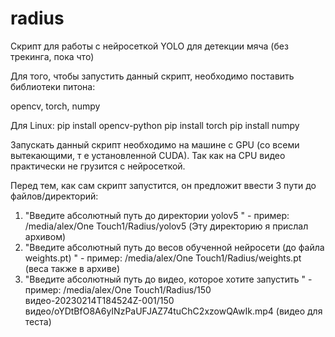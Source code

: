 # radius

Скрипт для работы с нейросеткой YOLO для детекции мяча (без трекинга, пока что)

Для того, чтобы запустить данный скрипт, необходимо поставить библиотеки питона:

opencv, torch, numpy

Для Linux:
pip install opencv-python
pip install torch
pip install numpy

Запускать данный скрипт необходимо на машине с GPU (со всеми вытекающими, т е установленной CUDA). 
Так как на CPU видео практически не грузится с нейросеткой.
 
Перед тем, как сам скрипт запустится, он предложит ввести 3 пути до файлов/директорий:
1. "Введите абсолютный путь до директории yolov5 "   - пример: /media/alex/One Touch1/Radius/yolov5 (Эту директорию я прислал архивом)
2. "Введите абсолютный путь до весов обученной нейросети (до файла weights.pt) " - пример: /media/alex/One Touch1/Radius/weights.pt (веса также в архиве)
3. "Введите абсолютный путь до видео, которое хотите запустить " - пример: /media/alex/One Touch1/Radius/150 видео-20230214T184524Z-001/150 видео/oYDtBfO8A6yINzPaUFJAZ74tuChC2xzowQAwIk.mp4 (видео для теста)



